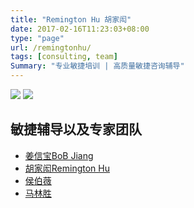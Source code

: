```yaml
---
title: "Remington Hu 胡家闳"
date: 2017-02-16T11:23:03+08:00
type: "page"
url: /remingtonhu/
tags: [consulting, team]
Summary: "专业敏捷培训 | 高质量敏捷咨询辅导"
---
```


![](/wp-content/uploads/introduction/remington-introduction1.png)
![](/wp-content/uploads/introduction/remington-introduction2.png)

## 敏捷辅导以及专家团队

- [姜信宝BoB Jiang](/me)
- [胡家闳Remington Hu](/remington.html)
- [侯伯薇](https://cn.linkedin.com/in/houbowei)
- [马林胜](/linsheng.html)
